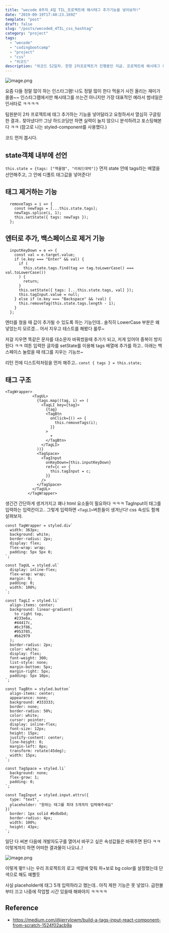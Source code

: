 ```yaml
---
title: "wecode 8주차_4일 TIL_프로젝트에 해시태그 추가기능을 넣어보자!"
date: "2019-09-19T17:48:23.169Z"
template: "post"
draft: false
slug: "/posts/wecode8_4TIL_css_hashtag"
category: "project"
tags:
  - "wecode"
  - "codingbootcamp"
  - "project"
  - "css"
  - "위코드"
description: "위코드 52일차. 한창 2차프로젝트가 진행중인 지금. 프로젝트에 해시태그 추가 및 제거기능을 넣어보았다. 라이브러리를 쓰지 않고도 js와 css를 이용해서 태그 넣는 방법을 알아보았다!"
---
```


![image.png](https://images.velog.io/post-images/dooreplay/843a3db0-dd12-11e9-906f-2bc170a4c86a/image.png)

요즘 다들 정말 많이 하는 인스타그램! 나도 정말 많이 한다
먹을거 사진 올리는 재미가 쏠쏠~~
인스타그램에서만 해시태그를 쓰는건 아니지만 가장 대표적인 예라서 썸네일은 인서타로 ㅋㅋㅋㅋ

팀원분이 2차 프로젝트에 태그 추가하는 기능을 넣어달라고 요청하셔서
열심히 구글링한 결과.. 찾아냈다!!!
그냥 하드코딩만 하면 실력이 늘지 않으니 분석하려고 포스팅해본다 ㅋㅋ
(참고로 나는 styled-component를 사용했다.)

코드 먼저 봅시다.

## state객체 내부에 선언

`this.state = {tags: ["핵꿀잼", "리워드대박"]}`
먼저 state 안에 tags라는 배열을 선언해주고, 그 안에 디폴트 태그값을 넣어준다!

## 태그 제거하는 기능

```
  removeTags = i => {
    const newTags = [...this.state.tags];
    newTags.splice(i, 1);
    this.setState({ tags: newTags });
  };

```

## 엔터로 추가, 백스페이스로 제거 기능

```
  inputKeyDown = e => {
    const val = e.target.value;
    if (e.key === "Enter" && val) {
      if (
        this.state.tags.find(tag => tag.toLowerCase() === val.toLowerCase())
      ) {
        return;
      }
      this.setState({ tags: [...this.state.tags, val] });
      this.tagInput.value = null;
    } else if (e.key === "Backspace" && !val) {
      this.removeTag(this.state.tags.length - 1);
    }
  };
```

엔터를 쳤을 때 값이 추가될 수 있도록 하는 기능인데..
솔직히 LowerCase 부분은 왜 넣었는지 모르겠... 어서 지우고 테스트를 해봤다 룰루~

저걸 지우면 똑같은 문자를 대소문자 바꿔썼을때 추가가 되고, 저게 있어야 중복이 방지된다 ㅋㅋ
여튼 입력한 글자를 setState를 이용해 tags 배열에 추가를 하고..
아래는 백스페이스 눌렀을 때 태그를 지우는 기능쓰~

리턴 전에 디스트럭처링을 먼저 해주고..
`const { tags } = this.state;`

## 태그 구조

```
<TagWrapper>
            <TagUL>
              {tags.map((tag, i) => (
                <TagLI key={tag}>
                  {tag}
                  <TagBtn
                    onClick={() => {
                      this.removeTags(i);
                    }}
                  >
                    +
                  </TagBtn>
                </TagLI>
              ))}
              <TagSpace>
                <TagInput
                  onKeyDown={this.inputKeyDown}
                  ref={c => {
                    this.tagInput = c;
                  }}
                />
              </TagSpace>
            </TagUL>
          </TagWrapper>
```

생긴건 간단하게 생겨가지고 꽤나 html 요소들이 필요하다 ㅋㅋㅋ
TagInput이 태그를 입력하는 입력칸이고.. 그렇게 입력하면 `<TagLI>`버튼들이 생겨난다!
css 속성도 함께 살펴보자.

```
const TagWrapper = styled.div`
  width: 363px;
  background: white;
  border-radius: 2px;
  display: flex;
  flex-wrap: wrap;
  padding: 5px 5px 0;
`;

const TagUL = styled.ul`
  display: inline-flex;
  flex-wrap: wrap;
  margin: 0;
  padding: 0;
  width: 100%;
`;

const TagLI = styled.li`
  align-items: center;
  background: linear-gradient(
    to right top,
    #233e6a,
    #44417c,
    #6c3f86,
    #953785,
    #bb2979
  );
  border-radius: 2px;
  color: white;
  display: flex;
  font-weight: 300;
  list-style: none;
  margin-bottom: 5px;
  margin-right: 5px;
  padding: 5px 10px;
`;

const TagBtn = styled.button`
  align-items: center;
  appearance: none;
  background: #333333;
  border: none;
  border-radius: 50%;
  color: white;
  cursor: pointer;
  display: inline-flex;
  font-size: 12px;
  height: 15px;
  justify-content: center;
  line-height: 0;
  margin-left: 8px;
  transform: rotate(45deg);
  width: 15px;
`;

const TagSpace = styled.li`
  background: none;
  flex-grow: 1;
  padding: 0;
`;

const TagInput = styled.input.attrs({
  type: "text",
  placeholder: "원하는 태그를 최대 5개까지 입력해주세요"
})`
  border: 1px solid #bdbdbd;
  border-radius: 4px;
  width: 100%;
  height: 43px;
`;
```

일단 다 써본 다음에 개발자도구를 열어서 바꾸고 싶은 속성값들은 바꿔주면 된다 ㅋㅋ
이렇게까지 하면 어떠한 결과물이 나오냐..!

![image.png](https://images.velog.io/post-images/dooreplay/2f29a1a0-dd15-11e9-906f-2bc170a4c86a/image.png)

이렇게 뙇!!
나는 우리 프로젝트의 로고 색깔에 맞춰 파+보로 bg color를 설정했는데 단색으로 해도 예쁠듯

사실 placeholder에 태그 5개 입력하라고 했는데.. 아직 제한 기능은 못 넣었다.
급한불부터 끄고 나중에 작업할 시간 있을때 해봐야지 ㅋㅋㅋㅋ

## Reference

- https://medium.com/@jerrylowm/build-a-tags-input-react-component-from-scratch-1524f02acb9a
